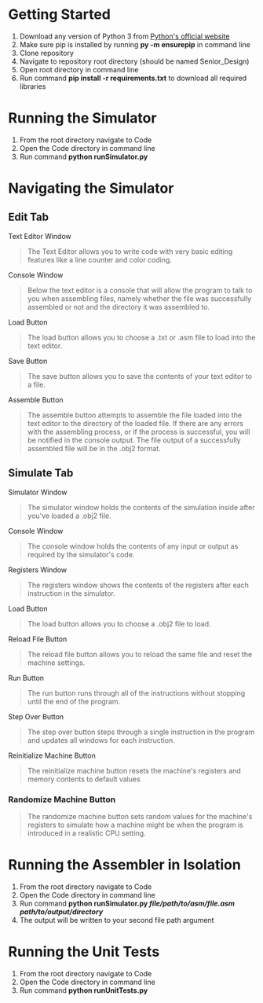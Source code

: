 # Getting Started
1. Download any version of Python 3 from [Python's official website](https://www.python.org/downloads/)
2. Make sure pip is installed by running **py -m ensurepip** in command line
3. Clone repository
4. Navigate to repository root directory (should be named Senior_Design)
5. Open root directory in command line
6. Run command **pip install -r requirements.txt** to download all required libraries

# Running the Simulator
1. From the root directory navigate to Code
2. Open the Code directory in command line
3. Run command **python runSimulator.py**

# Navigating the Simulator
## Edit Tab
Text Editor Window
> The Text Editor allows you to write code with very basic editing features like a line counter and color coding.

Console Window
> Below the text editor is a console that will allow the program to talk to you when assembling files, namely
> whether the file was successfully assembled or not and the directory it was assembled to.

Load Button
> The load button allows you to choose a .txt or .asm file to load into the text editor.

Save Button
> The save button allows you to save the contents of your text editor to a file.

Assemble Button
> The assemble button attempts to assemble the file loaded into the text editor to the directory of the loaded file.
> If there are any errors with the assembling process, or if the process is successful, you will be notified in the
> console output. The file output of a successfully assembled file will be in the .obj2 format.

## Simulate Tab
Simulator Window
> The simulator window holds the contents of the simulation inside after you've loaded a .obj2 file.

Console Window
> The console window holds the contents of any input or output as required by the simulator's code.

Registers Window
> The registers window shows the contents of the registers after each instruction in the simulator.

Load Button
> The load button allows you to choose a .obj2 file to load.

Reload File Button
> The reload file button allows you to reload the same file and reset the machine settings.

Run Button
> The run button runs through all of the instructions without stopping until the end of the program.

Step Over Button
> The step over button steps through a single instruction in the program and updates all windows for each
> instruction.

Reinitialize Machine Button
> The reinitialize machine button resets the machine's registers and memory contents to default values

### Randomize Machine Button
> The randomize machine button sets random values for the machine's registers to simulate how a machine
> might be when the program is introduced in a realistic CPU setting.

# Running the Assembler in Isolation
1. From the root directory navigate to Code
2. Open the Code directory in command line
3. Run command **python runSimulator.py *file/path/to/asm/file.asm* *path/to/output/directory***
4. The output will be written to your second file path argument

# Running the Unit Tests
1. From the root directory navigate to Code
2. Open the Code directory in command line
3. Run command **python runUnitTests.py**

